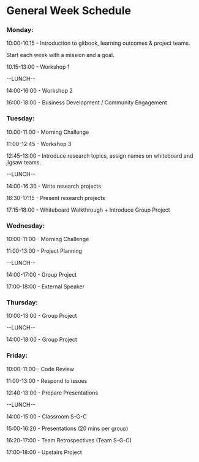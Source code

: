 # General Week Schedule

### Monday:

10:00-10.15 - Introduction to gitbook, learning outcomes & project teams.

Start each week with a mission and a goal.

10.15-13:00 - Workshop 1

--LUNCH--

14:00-16:00 - Workshop 2

16:00-18:00 - Business Development / Community Engagement

### Tuesday:

10:00-11:00 - Morning Challenge

11:00-12:45 - Workshop 3

12:45-13:00 - Introduce research topics, assign names on whiteboard and jigsaw teams.

--LUNCH--

14:00-16:30 - Write research projects

16:30-17:15 - Present research projects

17:15-18:00 - Whiteboard Walkthrough + Introduce Group Project

### Wednesday:

10:00-11:00 - Morning Challenge

11:00-13:00 - Project Planning

--LUNCH--

14:00-17:00 - Group Project

17:00-18:00 - External Speaker

### Thursday:

10:00-13:00 - Group Project

--LUNCH--

14:00-18:00 - Group Project

### Friday:

10:00-11:00 - Code Review

11:00-13:00 - Respond to issues

12:40-13:00 - Prepare Presentations

--LUNCH--

14:00-15:00 - Classroom S-G-C

15:00-16:20 - Presentations (20 mins per group)

16:20-17:00 - Team Retrospectives (Team S-G-C)

17:00-18:00 - Upstairs Project
